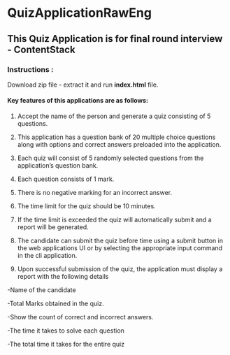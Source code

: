 # QuizApplicationRawEng

## This Quiz Application is for final round interview - ContentStack 

### Instructions :
Download zip file - extract it and run **index.html** file. 

#### Key features of this applications are as follows:

1. Accept the name of the person and generate a quiz consisting of 5 questions. 

2. This application has a question bank of 20 multiple choice questions along with options and correct answers preloaded into the application. 

3. Each quiz will consist of 5 randomly selected questions from the application’s question bank. 

4. Each question consists of 1 mark.

5. There is no negative marking for an incorrect answer. 

6. The time limit for the quiz should be 10 minutes.

7. If the time limit is exceeded the quiz will automatically submit and a report will be generated. 

8. The candidate can submit the quiz before time using a submit button in the web applications UI or by selecting the appropriate input command in the cli application. 

9. Upon successful submission of the quiz, the application must display a report with the following details 

-Name of the candidate 

-Total Marks obtained in the quiz.

-Show the count of correct and incorrect answers.

-The time it takes to solve each question 

-The total time it takes for the entire quiz
